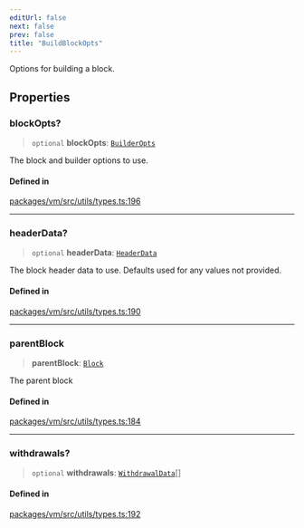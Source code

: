 ```yaml
---
editUrl: false
next: false
prev: false
title: "BuildBlockOpts"
---
```


Options for building a block.

## Properties

### blockOpts?

> `optional` **blockOpts**: [`BuilderOpts`](/reference/tevm/vm/interfaces/builderopts/)

The block and builder options to use.

#### Defined in

[packages/vm/src/utils/types.ts:196](https://github.com/evmts/tevm-monorepo/blob/main/packages/vm/src/utils/types.ts#L196)

***

### headerData?

> `optional` **headerData**: [`HeaderData`](/reference/tevm/block/interfaces/headerdata/)

The block header data to use.
Defaults used for any values not provided.

#### Defined in

[packages/vm/src/utils/types.ts:190](https://github.com/evmts/tevm-monorepo/blob/main/packages/vm/src/utils/types.ts#L190)

***

### parentBlock

> **parentBlock**: [`Block`](/reference/tevm/block/classes/block/)

The parent block

#### Defined in

[packages/vm/src/utils/types.ts:184](https://github.com/evmts/tevm-monorepo/blob/main/packages/vm/src/utils/types.ts#L184)

***

### withdrawals?

> `optional` **withdrawals**: [`WithdrawalData`](/reference/tevm/utils/type-aliases/withdrawaldata/)[]

#### Defined in

[packages/vm/src/utils/types.ts:192](https://github.com/evmts/tevm-monorepo/blob/main/packages/vm/src/utils/types.ts#L192)
